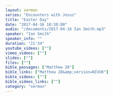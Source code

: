 ```yaml
---
layout: sermon
series: "Encounters with Jesus"
title: "Easter Day"
date: "2017-04-16 18:30:00"
audio: "/documents/2017-04-16 Ian Smith.mp3"
speaker: "Ian Smith"
speaker_info: ""
duration: "21'34"
youtube_videos: [""]
vimeo_videos: [""]
slides: [""]
files: [""]
bible_passages: ["Matthew 28"]
bible_links: ["Matthew 28&amp;version=NIVUK"]
bible_videos: [""]
bible_videos_links: [""]
category: "sermon"
---
```

